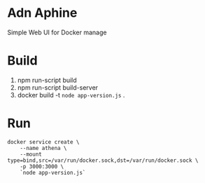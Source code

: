 # Adn Aphine

Simple Web UI for Docker manage

# Build

1. npm run-script build
2. npm run-script build-server
3. docker build -t `node app-version.js` .

# Run

    docker service create \
        --name athena \
        --mount type=bind,src=/var/run/docker.sock,dst=/var/run/docker.sock \
        -p 3000:3000 \
	    `node app-version.js`